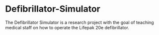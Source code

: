 # Defibrillator-Simulator

The Defibrillator Simulator is a research project with the goal of teaching medical staff on how to operate the Lifepak 20e defibrillator.
